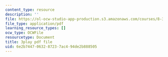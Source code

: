 ```yaml
---
content_type: resource
description: ''
file: https://ol-ocw-studio-app-production.s3.amazonaws.com/courses/8-333-statistical-mechanics-i-statistical-mechanics-of-particles-fall-2013/6e2b7447063287237ac494de2b888505_QmV7FOXijMo.pdf
file_type: application/pdf
learning_resource_types: []
ocw_type: OCWFile
resourcetype: Document
title: 3play pdf file
uid: 6e2b7447-0632-8723-7ac4-94de2b888505
---
```

